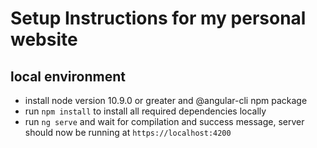 # Setup Instructions for my personal website

## local environment

- install node version 10.9.0 or greater and @angular-cli npm package
- run `npm install` to install all required dependencies locally
- run `ng serve` and wait for compilation and success message, server should now be running at `https://localhost:4200`
